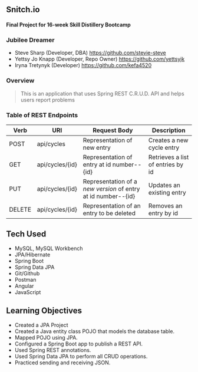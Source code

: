 
## Snitch.io

#### Final Project for 16-week Skill Distillery Bootcamp

### Jubilee Dreamer

- Steve Sharp (Developer, DBA) https://github.com/stevie-steve
- Yettsy Jo Knapp (Developer, Repo Owner) https://github.com/yettsyjk
- Iryna Tretynyk (Developer) https://github.com/kefa4520

### Overview
> This is an application that uses Spring REST C.R.U.D. API and helps users report problems


### Table of REST Endpoints
| Verb   |   URI  | Request Body | Description |
|--------|--------|--------------|-------------|
|  POST  | api/cycles | Representation of new entry | Creates a new cycle entry |
|  GET   | api/cycles/{id} | Representation of entry at id number-- {id} | Retrieves a list of entries by id |
|  PUT  | api/cycles/{id} | Representation of a *new version* of entry at id number--{id}| Updates an existing entry |
|  DELETE  | api/cycles/{id} | Representation of an entry to be deleted | Removes an entry by id |


## Tech Used
* MySQL, MySQL Workbench
* JPA/Hibernate
* Spring Boot
* Spring Data JPA
* Git/Github
* Postman
* Angular
* JavaScript

## Learning Objectives
- Created a JPA Project
- Created a Java entity class POJO that models the database table.
- Mapped POJO using JPA.
- Configured a Spring Boot app to publish a REST API.
- Used Spring REST annotations.
- Used Spring Data JPA to perform all CRUD operations.
- Practiced sending and receiving JSON.
